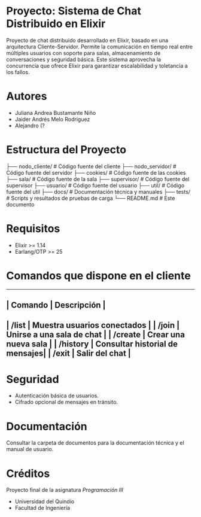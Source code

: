 # Proyecto: Sistema de Chat Distribuido en Elixir

Proyecto de chat distribuido desarrollado en Elixir, basado en una arquitectura Cliente-Servidor. Permite la comunicación en tiempo real entre múltiples usuarios con soporte para salas, almacenamiento de conversaciones y seguridad básica.
Este sistema aprovecha la concurrencia que ofrece Elixir para garantizar escalabilidad y toletancia a los fallos.

# Autores

- Juliana Andrea Bustamante Niño
- Jaider Andrés Melo Rodríguez
- Alejandro (?

# Estructura del Proyecto
├── nodo_cliente/                  # Código fuente del cliente
├── nodo_servidor/                  # Código fuente del servidor
├── cookies/                  # Código fuente de las cookies
├── sala/                  # Código fuente de la sala
├── supervisor/                  # Código fuente del supervisor
├── usuario/                  # Código fuente del usuario
├── util/                  # Código fuente del util
├── docs/                    # Documentación técnica y manuales
├── tests/                   # Scripts y resultados de pruebas de carga
└── README.md                # Este documento

# Requisitos
- Elixir >= 1.14
- Earlang/OTP >= 25

# Comandos que dispone en el cliente

---------------------------------------------------
| Comando        | Descripción                    |
---------------------------------------------------
| /list          | Muestra usuarios conectados    |
| /join          | Unirse a una sala de chat      |
| /create        | Crear una nueva sala           |
| /history       | Consultar historial de mensajes|
| /exit          | Salir del chat                 |
---------------------------------------------------

# Seguridad
- Autenticación básica de usuarios.
- Cifrado opcional de mensajes en tránsito.

# Documentación
Consultar la carpeta de documentos para la documentación técnica y el manual de usuario.

# Créditos
Proyecto final de la asignatura *Programación III*
- Universidad del Quindío
- Facultad de Ingeniería